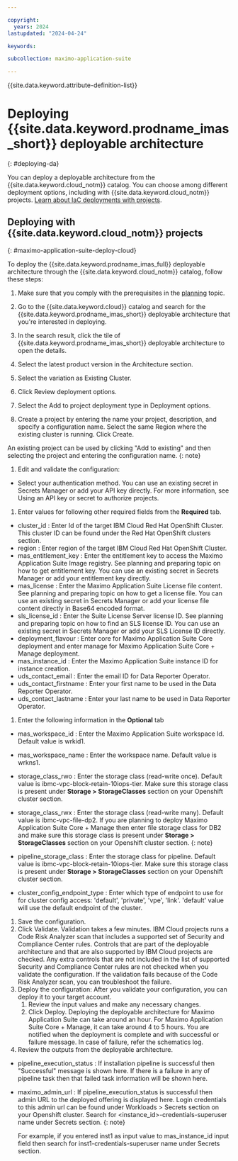 ```yaml
---

copyright:
  years: 2024
lastupdated: "2024-04-24"

keywords:

subcollection: maximo-application-suite

---
```



{{site.data.keyword.attribute-definition-list}}

# Deploying {{site.data.keyword.prodname_imas_short}} deployable architecture
{: #deploying-da}

You can deploy a deployable architecture from the {{site.data.keyword.cloud_notm}} catalog. You can choose among different deployment options, including with {{site.data.keyword.cloud_notm}} projects. [Learn about IaC deployments with projects](/docs/secure-enterprise?topic=secure-enterprise-understanding-projects).

## Deploying with {{site.data.keyword.cloud_notm}} projects
{: #maximo-application-suite-deploy-cloud}

To deploy the {{site.data.keyword.prodname_imas_full}} deployable architecture through the {{site.data.keyword.cloud_notm}} catalog, follow these steps:

1. Make sure that you comply with the prerequisites in the [planning](/docs/maximo-application-suite?topic=maximo-application-suite-planning) topic.

1. Go to the {{site.data.keyword.cloud}} catalog and search for the {{site.data.keyword.prodname_imas_short}} deployable architecture that you're interested in deploying.

1. In the search result, click the tile of {{site.data.keyword.prodname_imas_short}} deployable architecture to open the details.

1. Select the latest product version in the Architecture section.

1. Select the variation as Existing Cluster.

1. Click Review deployment options.

1. Select the Add to project deployment type in Deployment options.

1. Create a project by entering the name your project, description, and specify a configuration name. Select the same Region where the existing cluster is running. Click Create.

 An existing project can be used by clicking "Add to existing" and then selecting the project and entering the configuration name.
 {: note}

1. Edit and validate the configuration:
 - Select your authentication method. You can use an existing secret in Secrets Manager or add your API key directly. For more information, see Using an API key or secret to authorize projects.
 1. Enter values for following other required fields from the **Required** tab.
   - cluster_id : Enter Id of the target IBM Cloud Red Hat OpenShift Cluster. This cluster ID can be found under the Red Hat OpenShift clusters section.
   - region : Enter region of the target IBM Cloud Red Hat OpenShift Cluster.
   - mas_entitlement_key : Enter the entitlement key to access the Maximo Application Suite Image registry. See planning and preparing topic on how to get entitlement key.
    You can use an existing secret in Secrets Manager or add your entitlement key directly.
   - mas_license : Enter the Maximo Application Suite License file content. See planning and preparing topic on how to get a license file.
    You can use an existing secret in Secrets Manager or add your license file content directly in Base64 encoded format.
   - sls_license_id : Enter the Suite License Server license ID. See planning and preparing topic on how to find an SLS license ID.
    You can use an existing secret in Secrets Manager or add your SLS License ID directly.
   - deployment_flavour : Enter core for Maximo Application Suite Core deployment and enter manage for Maximo Application Suite Core + Manage deployment.
   - mas_instance_id : Enter the Maximo Application Suite instance ID for instance creation.
   - uds_contact_email : Enter the email ID for Data Reporter Operator.
   - uds_contact_firstname : Enter your first name to be used in the Data Reporter Operator.
   - uds_contact_lastname : Enter your last name to be used in Data Reporter Operator.
   1. Enter the following information in the **Optional** tab
   - mas_workspace_id : Enter the Maximo Application Suite workspace Id. Default value is wrkid1.
   - mas_workspace_name : Enter the workspace name. Default value is wrkns1.
   - storage_class_rwo : Enter the storage class (read-write once). Default value is ibmc-vpc-block-retain-10iops-tier.
    Make sure this storage class is present under **Storage > StorageClasses** section on your Openshift cluster section.
   - storage_class_rwx : Enter the storage class (read-write many). Default value is ibmc-vpc-file-dp2.
    If you are planning to deploy Maximo Application Suite Core + Manage then enter file storage class for DB2 and make sure this storage class is present under **Storage > StorageClasses** section on your Openshift cluster section.
    {: note}

   - pipeline_storage_class : Enter the storage class for pipeline. Default value is ibmc-vpc-block-retain-10iops-tier.
    Make sure this storage class is present under **Storage > StorageClasses** section on your Openshift cluster section.
   - cluster_config_endpoint_type : Enter which type of endpoint to use for for cluster config access: 'default', 'private', 'vpe', 'link'. 'default' value will use the default endpoint of the cluster.
1. Save the configuration.
1. Click Validate. Validation takes a few minutes.
    IBM Cloud projects runs a Code Risk Analyzer scan that includes a supported set of Security and Compliance Center rules. Controls that are part of the deployable architecture and that are also supported by IBM Cloud projects are checked. Any extra controls that are not included in the list of supported Security and Compliance Center rules are not checked when you validate the configuration.
    If the validation fails because of the Code Risk Analyzer scan, you can troubleshoot the failure.
1. Deploy the configuration:
   After you validate your configuration, you can deploy it to your target account.
   1. Review the input values and make any necessary changes.
   1. Click Deploy.
     Deploying the deployable architecture for Maximo Application Suite can take around an hour. For Maximo Application Suite Core + Manage, it can take around 4 to 5 hours.
     You are notified when the deployment is complete and with successful or failure message. In case of failure, refer the schematics log.
1. Review the outputs from the deployable architecture.
 - pipeline_execution_status : If installation pipeline is successful then "Successful" message is shown here. If there is a failure in any of pipeline task then that failed task information will be shown here.
 - maximo_admin_url : If pipeline_execution_status is successful then admin URL to the deployed offering is displayed here.
   Login credentials to this admin url can be found under Workloads > Secrets section on your Openshift cluster. Search for <instance_id>-credentials-superuser name under Secrets section.
   {: note}

   For example, if you entered inst1 as input value to mas_instance_id input field then search for inst1-credentials-superuser name under Secrets section.
